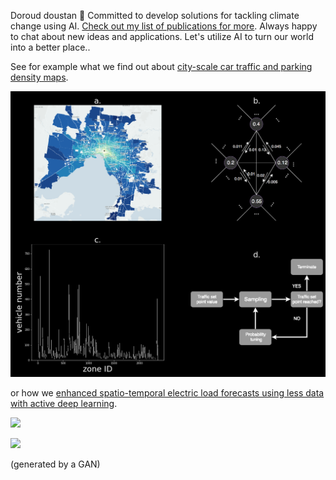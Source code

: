 Doroud doustan 👋 Committed to develop solutions for tackling climate change using AI. [Check out my list of publications for more](https://scholar.google.com/citations?user=bC7mSGUAAAAJ&hl). Always happy to chat about new ideas and applications. Let's utilize AI to turn our world into a better place..


See for example what we find out about [city-scale car traffic and parking density maps](https://www.nature.com/articles/s41597-019-0159-6).

<img src="/MethodFigure.png" />

or how we [enhanced spatio-temporal electric load forecasts using less data with active deep learning](https://www.nature.com/articles/s42256-022-00552-x).

<img src="/images/global meter deployment/plotly_dark_4.png" />

![](https://github.com/ArsamAryandoust/ArsamAryandoust/blob/master/rollover.gif)

(generated by a GAN)
